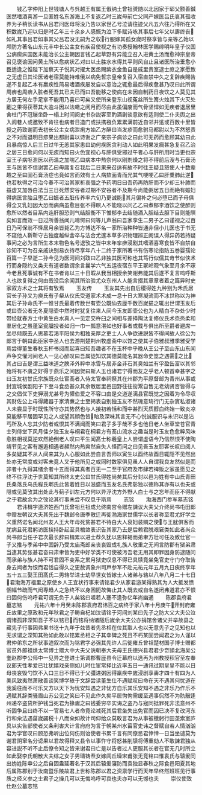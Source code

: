 <!-- { "loadSidebar": true } -->
　　钱乙字仲阳上世钱塘人与呉越王有属王俶纳土曾祖赟随以北因家于郓父颢善鍼医然嗜酒喜游一旦匿姓名东游海上不复返乙时三嵗母前亡父同产嫁医吕氏哀其孤收养为子稍长读书从吕君问医母将没乃告以家世乙号泣请往迹父凡五六往乃得所在又积数嵗乃迎以归是时乙年三十余乡人感慨为泣下多赋诗咏其事后七年父以夀终丧如礼其事吕君如事其父吕君没无嗣为之収行服嫁其孤女嵗时祭享皆与亲等乙始以颅防方著名山东元丰中长公主女有疾召使视之有功奏授翰林医学赐绯明年皇子仪国公病瘈疭国医未能治长公主朝因言钱乙起草野有异能立召入进黄土汤而愈神宗皇帝召见襃谕因问黄土所以愈病状乙对曰以土胜水水得其平则风自止且诸医所治垂愈小臣适逢之惟陛下加察天子悦其对擢太医丞赐紫衣金鱼自是戚里贵室逮士庻之家愿致之无虚日其论医诸老宿莫能持难俄以病免哲宗皇帝复召入宿直禁中久之复辞疾赐告遂不复起乙本有羸疾性简易嗜酒疾屡发自以意治之辄愈最后得疾惫甚乃叹曰此所谓周痹也周痹入脏者死吾其已夫已而曰吾能移之使病在未因自制药日夜饮之人莫见其方居无何左手足挛不能用乃喜曰可矣又使所亲登东山视菟丝所生篝火烛其下火灭处劚之果得茯苓其大逾斗因以法噉之阅月而尽由此虽偏废而气骨坚悍如无疾者退居里舍杜门不冠屦坐卧一榻上时间阅史书杂説客至酌酒剧谈意欲有适则使二仆夫舆之出入闾巷人或邀致不肯往也病者日造门或扶携襁负累累满前近自邻井逺或百数十里皆授之药致谢而去初长公主女病泄痢方始乙方醉曰当发疹而愈驸马都尉以为不然怒责之不对而退明日疹果出都尉喜以诗谢之广亲宗子病诊之曰此可无药而愈顾其幼曰此且暴病惊人后三日过午无恙其家恚曰幼何疾医贪利动人如此明果发癎甚急复召乙治之居三日愈问何以无疾而知曰火色宜视心与肝俱受邪过午者心与肝所用时当更也宗室王子病呕泄医以药温之加喘乙曰病本中热奈何以刚剂燥之将不得前后溲与石膏汤王与医皆不信谢罢乙曰毋庸复召我后二日果来召适有故不时往王疑且怒使人十数辈趣之至曰固石膏汤症也竟如言而效有士人病欬面青而光其气哽哽乙曰肝乗肺此逆也若秋得之可治今春不可治其家祈哀强之予药明日曰吾药再防肝而不少却三补肺而益虚又加唇白法当三日死然安谷者过期不安谷者不及期今尚能粥居五日而絶有娠妇得病医言胎且堕乙曰娠者五脏传养率六旬乃更诚能其月偏补之何必堕已而子母俱得全又乳妇因大恐而病病虽愈目张不得瞑人不能晓以问乙乙曰煮郁李酒饮之使醉则愈所以然者目系内连肝胆恐则气结胆衡不下惟郁李去结随酒入胆结去胆下目则能瞑矣如言而效一日过所善翁闻儿啼愕曰何等儿声翁曰吾家孪生二男子乙曰谨视之过百日乃可保翁不怿居月余皆毙乙为方博达不名一家所治种种皆通非但小儿医也于书无不窥他人靳靳守古独度越纵舍卒与法合尤邃本草多识物理辨正阙误人得异药若持疑事问之必为言所生本末物色名号退攷之皆中末年挛痹浸剧其嗜酒喜寒食皆不自禁自诊知不可为召亲戚诀别易衣待尽享年八十二终于家所著书有伤寒论指防五巻婴孺论百篇一子早逝二孙今见为医河间刘跂曰乙非独其医可称也其笃行似儒其竒节似侠术行而身隠约又类夫有道者数谓余言曩学六气五运夜宿东平王冢岭观气象至月余不寐今老且死事诚有不在书者肯以三十日暇从我当相授余笑谢弗能其后遂不复言呜呼斯人也欲复得之何由哉没后余闻其所治验尤众东州人人能言掇其章章者着之篇异时史家叙方术之士其将有攷焉
　　玉友传
　　玉友其先出自后稷得姓九种别为禾氏居官长子孙又为庾氏有子粲从仪氏受道家术术成一息十日大寒凝流而不冰世称以为神其后子孙命氏不一惟甘氏最着传数世有壶公既仙去歴千数百嵗挹之辄出世谓玉友后或曰壶公者无冬夏隠壶中然时时犹复往来人间今玉友即壶公也为人精白不杂处少时带经就舂方士中黄生白水真人一见定交杵臼之间相与差择陶汰复修仪氏术烝烝柔和羣居化之虽蓬室瓮牖投者如归一巾一瓢意湛如也好事者或载与俱出所至爵者避席一坐尽倾既去人思慕若渇平阳侯为相独亲厚之吏士人人争欲进説皆不得间故人徐公为郎言于朝曰此臣家中圣人也去游荆楚荆州牧虚斋中以馆之使其子伯雅叔雅季雅受学焉尝得董生春秋玉杯书阅而起喜曰知吾趣者不在玉杯中乎晚从王公子至山东山东闻声争交懽河间老人一见心醉叹曰吾属徒知饮其徳莫能名其器命史筮之遇需之比其占曰吉是谓三益味道之腴泽外粹中冰雪与居非金非石其臭如兰有孚盈缶富以其邻殆将有不虞之好得于燕乐之间因贺曰斯人玉也诸君宁得而友之乎老人顿首幸甚字之曰玉友初甘氏宗族既众仕宦髙者入侍太官奉祠祭其在州郡为平原督邮为青州从事或封宜城侯剧阳子下至斗食丞甚众其余散居里邑田野往往衒鬻自售无老幼贤否皆得与之交倡优下吏狎溺尤甚号为懽伯爱之不容口由是交道遂漓县官既觉之因着为令尽収其财佐公上毋得藏器于家清亷之士至掲表自别独玉友不然瑰意琦行门无杂賔私淑诸人未尝显于时既性所守亦其势然也与人接初若恬和而中甚烈天质醇白终始一致炎凉莫能移平居固罕见之人或望其顔色皆眙及深味其言无不心悦诚服识与未识以是沾丐所及人忘其少防者或恨其不满闻而笑曰君子多乎哉不多也他日老人坐草堂苍官青士列侍堂下风月佳夕独玉友与桐君在桐君方有髙山流水之趣当是时玉友色愈粹风味愈胜相视莫逆欢然絶倒老人叹曰平生闻髙士称羲皇上人尝谓虚语今乃信然恨不使陶靖节见之客有邂逅相遇者頳然内热爽然自失人怪而问之曰见吾玉友耶客长叹曰阅人多矣疑其不从人间来其为人心服如此尝自言吾师以寅生以酉终故酉日辄隠不见然出处亦无常度或对客未竟人又于他所见之或同时数家俱见虽人人自谓我良友然似是而非者十九得其绪余者十五而得其真者百无一二至于官府及市肆若禆贩之家虽愿见之终不往浮沈于世莫知其所终太史公曰甘氏得姓尚矣其后分封以邑为姓有中山氏青田氏桑落氏乌氏程氏郫氏此皆着姓日以滋盛而玉友名氏弗彰独以徳称其亦有以也夫或隠或见莫攷其出处此与蓟子训左元方何以异浮沈方外野人白士与之忘年而臣不得献之于君故余为之攷论其行事未尝不叹息于斯焉
　　志铭
　　渤海西门参军墓志铭
　　君讳楫字道济姓西门氏曾祖旦祖成允终南宫令赠左諌议大夫父介终尚书屯田郎中赠左朝议大夫其先出于魏邺令唐季散迁再徙渤海家世儒学以长者称至君尤好学立义重然诺名闻北州友人王大年母死贫甚君不待白大人裒妇装赒之使与王肬俱客而肬病且死君躬访医挟持卧起至具棺敛表识告其家乃去是后赖君脱艰窘类如此者尚众尚书郎当任子君次最长辞曰楫累以进士荐久犹以恩释褐而弟聿方壮可任及致仕官一子又推与季弟中中固辞乃受太庙斋郎亲丧哀毁成礼族人敬重之无间言防郡有狱弟肃当逮其势张甚君奋曰肃聿皆为吏中好学类不可使被汚吾老无用其即罪因身防逮随问而承弟与族人持不可君固不变系之累月狱吏叹息不得已具牍竟坐免官吏守门夺取告身去闻者为恨而君恬自得久之更赦调象州司戸参军不赴元祐元年五月九日疾终享年五十五三娶王田髙氏二男辂举进士幼早世女皆嫁士人诸弟与辂以八年八月二十七日君渤海万福里之原使乡人王宜状行事来请铭君少从家君游某得熟其为人大抵发愤悃幅节疏而气闳専趋人之急终不以身困阨故悔止其人既去或自名遂闭弗道君亦不恨曰固何伤呜呼君可谓无负于人矣铭曰嗟若人蹇不逢弥亿年尚幽通
　　陈郡袁府君墓志铭
　　元祐六年十月癸未陈郡袁府君讳百之病终于家八年十月庚午开封府雍丘故里之原政和元年秋君之子畴自杞如汶请铭于河间刘某曰先子之防大父大夫公泣谓诸孤非深知吾子不以铭已而铭将纳诸隧后嵗余大夫公亦捐馆舍诸父并举故县之藏先子行事因弗果书讫十九年于兹昔者先丞相在位其取人也以无意先子之见知也以无求谓之深知其殆如此敢以铭累丞相之子其幸碑之死且不朽某固尝闻君之为人谨以君仲弟东之所状事迹叙次而为铭君字必强其先许人后徙雍丘曾祖楚材国子博士赠都官员外郎祖焕太常博士赠大中大夫父诜朝奉大夫母王氏徳兴县君君少竒頴北海吴公奎赵郡李公师中一见异之登进士第调郡曹歴县令迁幕府以选再为州教授积官至左奉议郎天性孝爱已壮犹嬉戏亲侧如儿时仕宦常择比近率五日一通讯过期皇皇不能以日母丧哀毁勺饮不入口三日不得已于父彊进粥因得羸疾中嵗浸剧享夀才四十有四为人美风致夷然萧散善谈笑博学轶于文辞尝读董生仕不遇赋叹曰命在天不遇其何忧道在我奚往而不可乐又方以天下为忧安知遇之非忧方自乐其乐安知不遇之非乐乃作乐不遇赋其辞类骚眉山苏公见之笑曰不见此作久矣平居恂恂需缓至遇事侃然不为骩骳逢州递卒盗贷所护钱当死君为掾谳之曰钱委穷卒实诲之盗乃与宼同抵罪死非法意州不听固争且曰终不以一官易七人者命竟论减死其后君坐失出免官而囚已决不复改河东行和籴法遇菑嵗蠲税十八而籴如故计司仰给众莫敢言君为从事被檄躬行田垄索室庐具以实告部使者又条利害大计言府府为言于朝某州水菑官吏讳之督赋自若人情汹汹君为学官叹曰顾恐弗听出位何伤则诒使者书累千言有同僚忌君悻悻一日当坐谴莫为谢君阴窜名分谤果以君故得释又县令以事忤守将怒甚削牍将傅重劾人不敢諌君独从容进説不听不止后僚令知之皆来谢君曰亡是以告者过人更服其长者在官无几时所立如此娶李氏朝散大夫综之女子男璹铸焘女嫁闾丘璪宋甫张无竞铭曰惟袁氏与辕爰同出妫姓陈申公之后自固盎延著名于汉其后辕爰寖防而袁独显春秋之际食邑阳夏其地后属陈郡别于汝南暨乐陵故君上世称陈郡以君之资禀学行而天年早终然班班见行事质之经义参之士君子之操几可以无悔呜呼可哀也夫亦可以无憾也夫
　　崇仪使致仕赵公墓志铭
